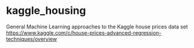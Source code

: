 # kaggle_housing
General Machine Learning approaches to the Kaggle house prices data set https://www.kaggle.com/c/house-prices-advanced-regression-techniques/overview
